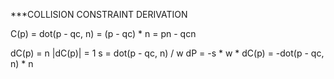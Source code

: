 ***COLLISION CONSTRAINT DERIVATION

C(p)     = dot(p - qc, n)
         = (p - qc) * n
         = pn - qcn 

dC(p)    = n
|dC(p)|  = 1
s        = dot(p - qc, n) / w
dP       = -s * w * dC(p)
         = -dot(p - qc, n) * n
